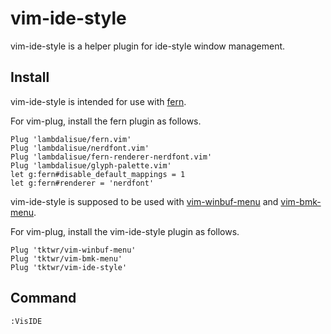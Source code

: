 # vim-ide-style

vim-ide-style is a helper plugin for ide-style window management.

## Install

vim-ide-style is intended for use with
[fern](https://github.com/lambdalisue/fern.vim).

For vim-plug, install the fern plugin as follows.
~~~
Plug 'lambdalisue/fern.vim'
Plug 'lambdalisue/nerdfont.vim'
Plug 'lambdalisue/fern-renderer-nerdfont.vim'
Plug 'lambdalisue/glyph-palette.vim'
let g:fern#disable_default_mappings = 1
let g:fern#renderer = 'nerdfont'
~~~

vim-ide-style is supposed to be used with
[vim-winbuf-menu](https://github.com/tktwr/vim-winbuf-menu) and
[vim-bmk-menu](https://github.com/tktwr/vim-bmk-menu).

For vim-plug, install the vim-ide-style plugin as follows.
~~~
Plug 'tktwr/vim-winbuf-menu'
Plug 'tktwr/vim-bmk-menu'
Plug 'tktwr/vim-ide-style'
~~~

## Command

~~~
:VisIDE
~~~

